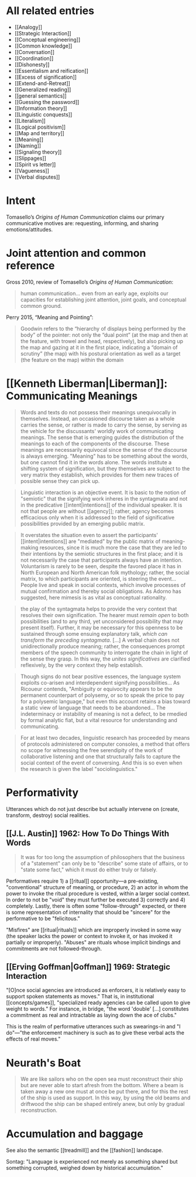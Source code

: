 # All related entries

- [[Analogy]]
- [[Strategic Interaction]]
- [[Conceptual engineering]]
- [[Common knowledge]]
- [[Conversation]]
- [[Coordination]]
- [[Dishonesty]]
- [[Essentialism and reification]]
- [[Excess of signification]]
- [[Extend-and-Retreat]]
- [[Generalized reading]]
- [[general semantics]]
- [[Guessing the password]]
- [[Information theory]]
- [[Linguistic conquests]]
- [[Literalism]]
- [[Logical positivism]]
- [[Map and territory]]
- [[Meaning]]
- [[Naming]]
- [[Signaling theory]]
- [[Slippages]]
- [[Spirit vs letter]]
- [[Vagueness]]
- [[Verbal disputes]]

# Intent

Tomasello’s _Origins of Human Communication_ claims our primary communicative motives are: requesting, informing, and sharing emotions/attitudes.

# Joint attention and common reference

Gross 2010, review of Tomasello’s _Origins of Human Communication_: 

> human communication... even from an early age, exploits our capacities for establishing joint attention, joint goals, and conceptual common ground.

Perry 2015, “Meaning and Pointing”: 

> Goodwin refers to the “hierarchy of displays being performed by the body” of the pointer: not only the “dual point” (at the map and then at the feature, with trowel and head, respectively), but also picking up the map and gazing at it in the first place, indicating a “domain of scrutiny” (the map) with his postural orientation as well as a target (the feature on the map) within the domain

# [[Kenneth Liberman|Liberman]]: Communicating Meanings

> Words and texts do not possess their meanings unequivocally in themselves. Instead, an occasioned discourse taken as a whole carries the sense, or rather is made to carry the sense, by serving as the vehicle for the discussants' worldly work of communicating meanings. The sense that is emerging guides the distribution of the meanings to each of the components of the discourse. These meanings are necessarily equivocal since the sense of the discourse is always emerging. "Meaning" has to be something about the words, but one cannot find it in the words alone. The words institute a shifting system of signification, but they themselves are subject to the very matrix they establish, which provides for them new traces of possible sense they can pick up.

> Linguistic interaction is an objective event. It is basic to the notion of "semiotic" that the signifying work inheres in the syntagmata and not in the predicative [[intent|intentions]] of the individual speaker. It is not that people are without [[agency]]; rather, agency becomes efficacious only when it is addressed to the field of significative possibilities provided by an emerging public matrix.

> It overstates the situation even to assert the participants' [[intent|intentions]] are "mediated" by the public matrix of meaning-making resources, since it is much more the case that they are led to their intentions by the semiotic structures in the first place; and it is not necessarily the case that participants always have an intention. Voluntarism is rarely to be seen, despite the favored place it has in North European and North American folk mythology; rather, the social matrix, to which participants are oriented, is steering the event... People live and speak in social contexts, which involve processes of mutual confirmation and thereby social obligations. As Adorno has suggested, here mimesis is as vital as conceptual rationality.

> the play of the syntagmata helps to provide the very context that resolves their own signification. The hearer must _remain open_ to both possibilities (and to any third, yet unconsidered possibility that may present itself). Further, it may be necessary for this openness to be sustained through some ensuing explanatory talk, _which can transform the preceding syntagmata_. [...] A verbal chain does not unidirectionally produce meaning; rather, the consequences prompt members of the speech community to interrogate the chain in light of the sense they grasp. In this way, the _unites significatives_ are clarified reflexively, by the very context they help establish.

> Though signs do not bear positive essences, the language system exploits co-arisen and interdependent signifying possibilities... As Ricoueur contends, "Ambiguity or equivocity appears to be the permanent counterpart of polysemy, or so to speak the price to pay for a polysemic language," but even this account retains a bias toward a static view of language that needs to be abandoned... The indeterminacy or instability of meaning is not a defect, to be rmedied by formal analytic fiat, but a vital resource for understanding and communicating.

> For at least two decades, linguistic research has proceeded by means of protocols administered on computer consoles, a method that offers no scope for witnessing the free serendipity of the work of collaborative listening and one that structurally fails to capture the social context of the event of conversing. And this is so even when the research is given the label "sociolinguistics."

# Performativity

Utterances which do not just describe but actually intervene on (create, transform, destroy) social realities.

## [[J.L. Austin]] 1962: How To Do Things With Words

> It was for too long the assumption of philosophers that the business of a "statement" can only be to "describe" some state of affairs, or to "state some fact," which it must do either truly or falsely.

Performatives require 1) a [[ritual]] opportunity—a pre-existing, "conventional" structure of meaning, or procedure, 2) an actor in whom the power to invoke the ritual procedure is vested, within a larger social context. In order to not be "void" they must further be executed 3) correctly and 4) completely. Lastly, there is often some "follow-through" expected, or there is some representation of internality that should be "sincere" for the performative to be "felicitous." 

"Misfires" are [[ritual|rituals]] which are improperly invoked in some way (the speaker lacks the power or context to invoke it, or has invoked it partially or improperly). "Abuses" are rituals whose implicit bindings and commitments are not followed-through.

## [[Erving Goffman|Goffman]] 1969: Strategic Interaction

"[O]nce social agencies are introduced as enforcers, it is relatively easy to support spoken statements as moves." That is, in institutional [[concepts/games]], "specialized ready agencies can be called upon to give weight to words." For instance, in bridge, "the word 'double' [...] constitutes a commitment as real and intractable as laying down the ace of clubs." 

This is the realm of performative utterances such as swearings-in and "I do"—"the enforcement machinery is such as to give these verbal acts the effects of real moves."

# Neurath's Boat

>  We are like sailors who on the open sea must reconstruct their ship but are never able to start afresh from the bottom. Where a beam is taken away a new one must at once be put there, and for this the rest of the ship is used as support. In this way, by using the old beams and driftwood the ship can be shaped entirely anew, but only by gradual reconstruction.

# Accumulation and baggage

See also the semantic [[treadmill]] and the [[fashion]] landscape. 

Sontag: "Language is experienced not merely as something shared but something corrupted, weighed down by historical accumulation."